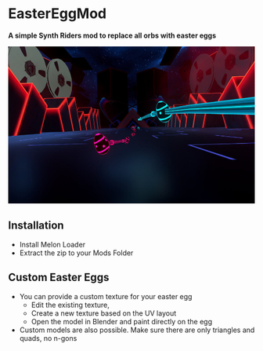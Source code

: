 # EasterEggMod
**A simple Synth Riders mod to replace all orbs with easter eggs**

<img src="https://github.com/tommaier123/EasterEggMod/blob/master/preview.jpg" height="320"/>

## Installation
* Install Melon Loader
* Extract the zip to your Mods Folder

## Custom Easter Eggs
* You can provide a custom texture for your easter egg
  * Edit the existing texture,
  * Create a new texture based on the UV layout
  * Open the model in Blender and paint directly on the egg
* Custom models are also possible. Make sure there are only triangles and quads, no n-gons
